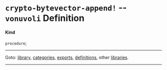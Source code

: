 

<a id='definition__vonuvoli__crypto-bytevector-append_21'></a>

# `crypto-bytevector-append!` -- `vonuvoli` Definition


<a id='definition__vonuvoli__crypto-bytevector-append_21__kind'></a>

#### Kind

`procedure`;

----

Goto: [library](../../vonuvoli/_index.md#library__vonuvoli), [categories](../../vonuvoli/categories/_index.md#toc__vonuvoli__categories), [exports](../../vonuvoli/exports/_index.md#toc__vonuvoli__exports), [definitions](../../vonuvoli/definitions/_index.md#toc__vonuvoli__definitions), other [libraries](../../_libraries.md#toc__libraries).

----

